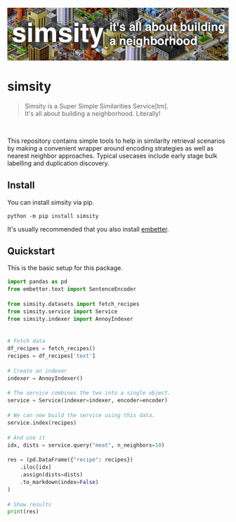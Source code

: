 ![](docs/landing.png)

# simsity

> Simsity is a Super Simple Similarities Service[tm]. <br>
> It's all about building a neighborhood. Literally! <br>

<br>

This repository contains simple tools to help in similarity retrieval scenarios
by making a convenient wrapper around encoding strategies as well as nearest neighbor
approaches. Typical usecases include early stage bulk labelling and duplication discovery.

## Install

You can install simsity via pip.

```
python -m pip install simsity
```

It's usually recommended that you also install [embetter](https://github.com/koaning/embetter).
## Quickstart

This is the basic setup for this package.

```python
import pandas as pd
from embetter.text import SentenceEncoder

from simsity.datasets import fetch_recipes
from simsity.service import Service
from simsity.indexer import AnnoyIndexer


# Fetch data
df_recipes = fetch_recipes()
recipes = df_recipes['text']

# Create an indexer
indexer = AnnoyIndexer()

# The service combines the two into a single object.
service = Service(indexer=indexer, encoder=encoder)

# We can now build the service using this data.
service.index(recipes)

# And use it
idx, dists = service.query("meat", n_neighbors=10)

res = (pd.DataFrame({"recipe": recipes})
    .iloc[idx]
    .assign(dists=dists)
    .to_markdown(index=False)
)

# Show results
print(res)
```
